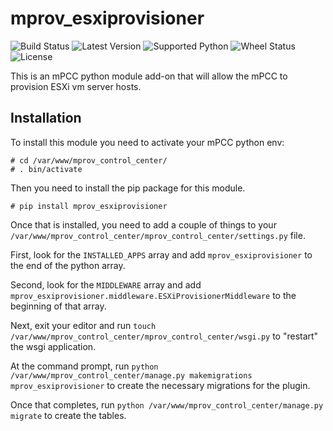 # mprov_esxiprovisioner
![Build Status](https://img.shields.io/github/actions/workflow/status/mprov-ng/mprov_esxiprovision/ci_build.yml?style=plastic)
![Latest Version](https://img.shields.io/pypi/v/mprov_esxiprovisioner.svg)
![Supported Python](https://img.shields.io/pypi/pyversions/mprov_esxiprovisioner.svg)
![Wheel Status](https://img.shields.io/pypi/wheel/mprov_esxiprovisioner.svg)
![License](https://img.shields.io/pypi/l/mprov_esxiprovisioner.svg)

This is an mPCC python module add-on that will allow the mPCC to provision ESXi vm server hosts.


## Installation

To install this module you need to activate your mPCC python env:
```
# cd /var/www/mprov_control_center/
# . bin/activate
```

Then you need to install the pip package for this module.
```
# pip install mprov_esxiprovisioner
```

Once that is installed, you need to add a couple of things to your `/var/www/mprov_control_center/mprov_control_center/settings.py` file.  

First, look for the `INSTALLED_APPS` array and add `mprov_esxiprovisioner` to the end of the python array.

Second, look for the `MIDDLEWARE` array and add `mprov_esxiprovisioner.middleware.ESXiProvisionerMiddleware` to the beginning of that array.

Next, exit your editor and run `touch /var/www/mprov_control_center/mprov_control_center/wsgi.py` to "restart" the wsgi application.

At the command prompt, run `python /var/www/mprov_control_center/manage.py makemigrations mprov_esxiprovisioner` to create the necessary migrations for the plugin.

Once that completes, run `python /var/www/mprov_control_center/manage.py migrate` to create the tables.
